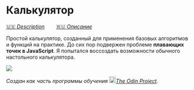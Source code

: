 # Калькулятор
[:us: *Description*](https://github.com/obviouslymilk/web-calculator/blob/main/README.md)        [:ru: *Описание*](https://github.com/obviouslymilk/web-calculator/blob/main/README.RU.md)

Простой калькулятор, созданный для применения базовых алгоритмов и функций на практике. До сих пор подвержен проблеме **плавающих точек в JavaScript**. Я попытался воссоздать возможности обычного настольного калькулятора.

<img src="https://user-images.githubusercontent.com/68001894/192670799-ae108418-e6d8-4d31-b06a-48d624631d70.png" data-canonical-src="https://user-images.githubusercontent.com/68001894/192670799-ae108418-e6d8-4d31-b06a-48d624631d70.png"/>

*Создан как часть программы обучения <img src="https://github.com/TheOdinProject/theodinproject/blob/main/app/assets/images/icons/odin-icon.svg" data-canonical-src="https://github.com/TheOdinProject/theodinproject/blob/main/app/assets/images/icons/odin-icon.svg" width="18" height="18"/>[The Odin Project](https://www.theodinproject.com/dashboard).*
